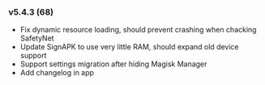 ### v5.4.3 (68)
- Fix dynamic resource loading, should prevent crashing when chacking SafetyNet
- Update SignAPK to use very little RAM, should expand old device support
- Support settings migration after hiding Magisk Manager
- Add changelog in app 

